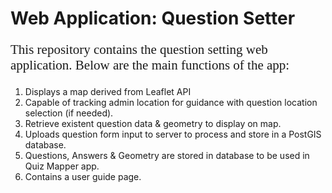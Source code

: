 <h1>Web Application: Question Setter</h1>
<p style="font-family:calibri; font-size:150%;">
This repository contains the question setting web application. Below are the main functions of the app:
<ol>
  <li> Displays a map derived from Leaflet API</li>
  <li> Capable of tracking admin location for guidance with question location selection (if needed). </li>
  <li> Retrieve existent question data & geometry to display on map. </li>
  <li> Uploads question form input to server to process and store in a PostGIS database. </li>
  <li> Questions, Answers & Geometry are stored in database to be used in Quiz Mapper app. </li>
  <li> Contains a user guide page. </li>
</ol></p>
  
